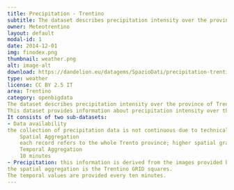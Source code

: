```yaml
---
title: Precipitation - Trentino 
subtitle: The dataset describes precipitation intensity over the province of Trento.
owner: Meteotrentino
layout: default
modal-id: 1
date: 2014-12-01
img: finodex.png
thumbnail: weather.png
alt: image-alt
download: https://dandelion.eu/datagems/SpazioDati/precipitation-trentino/resource/
type: weather
license: CC BY 2.5 IT
area: Trentino
category: openbigdata
The dataset describes precipitation intensity over the province of Trento.
This dataset provides information about precipitation intensity over the province of Trento.
It consists of two sub-datasets:
- Data availability
the collection of precipitation data is not continuous due to technical issues (e.g. snow over the sensor radar). This set provides information on whether data has been collected or not for a specific time interval.
	Spatial Aggregation
	each record refers to the whole Trento province; higher spatial granularity is not required given that the availability of the data is not location specific. Either they are available for the whole territory or they are completely missing.
	Temporal Aggregation
	10 minutes
- Precipitation: this information is derived from the images provided by Meteotrentino at the following websites.
the spatial aggregation is the Trentino GRID squares.
The temporal values are provided every ten minutes.
---
```

